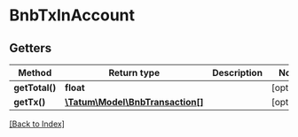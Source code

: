 # BnbTxInAccount

## Getters

Method | Return type | Description | Notes
------------ | ------------- | ------------- | -------------
**getTotal()** | **float** |  | [optional]
**getTx()** | [**\Tatum\Model\BnbTransaction[]**](BnbTransaction.md) |  | [optional]

[[Back to Index]](../index.md)
